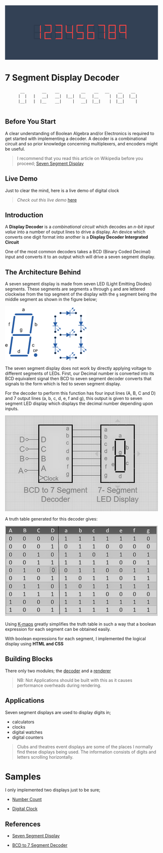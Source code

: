 
![preview](./src/images/preview.png)

# 7 Segment Display Decoder

````txt
       __        __    __          __    __   __    __    __
      |  |   |   __|   __|  |__|  |__   |__     |  |__|  |__|
      |__|   |  |__    __|     |   __|  |__|    |  |__|     |
    
````

## Before You Start

A clear understanding of Boolean Algebra and/or Electronics is required to get started with implementing a decoder. A decoder is a combinational circuit and so prior knowledge concerning multiplexers, and encoders might be useful.

> I recommend that you read this article on Wikipedia before you proceed;
> [Seven Segment Display](https://en.wikipedia.org/wiki/Seven-segment_display)

## Live Demo

Just to clear the mind, here is a live demo of digital clock

> _Check out this live demo_ [here](https://7segmentdisplaydecoder.netlify.app/)

## Introduction

A **Display Decoder** is a _combinational circuit_ which decodes an _n-bit input value_ into a number of output lines to drive a display. An device which converts one digit format into another is a **Display Decoder Intergrated Circuit** 

One of the most common decoders takes a BCD (Binary Coded Decimal) input and converts it to an 
output which will drive a seven segment display. 

## The Architecture Behind

A seven segment display is made from seven LED (Light Emitting Diodes) segments. These segments are segments `a` through `g` and are lettered clockwise from the top segment of the display with the `g` segment being the middle segment as shown in the figure below;

![segments](./src/images/segments.gif)

The seven segment display does not work by directly applying voltage to different segments of LEDs. First, our Decimal number is converted into its BCD equivalent signal then BCD to seven segment decoder converts that signals to the form which is fed to seven segment display.

For the decoder to perform this function has four input lines (A, B, C and D) and 7 output lines (a, b, c, d, e, f and g), this output is given to seven segment LED display which displays the decimal number depending upon inputs.

![bcd](./src/images/bcd.png)

A truth table generated for this decoder gives:

![truth table](./src/images/truthtable.png)

Using [K-maps](https://www.geeksforgeeks.org/bcd-to-7-segment-decoder/) greatly simplifies the truth table in such a way that a boolean expression for each segment
can be obtained easily.

With boolean expressions for each segment, I implemented the logical display using **HTML and CSS**

## Building Blocks

There only two modules; the [decoder](./src/js/decoder.js) and a [renderer](./src/js/render.js)

> NB: Not Applications should be built with this as it causes performance overheads during rendering.


## Applications

Seven segment displays are used to display digits in;

- calculators
- clocks
- digital watches
- digital counters

>Clubs and theatres event displays are some of the places I normally find these displays being used. The information consists of digits and letters scrolling horizontally. 

# Samples

I only implemented two displays just to be sure;

- [Number Count](./examples/01-number-count/)

- [Digital Clock](./examples/02-digital-clock/)

## References

- [Seven Segment Display](https://en.wikipedia.org/wiki/Seven-segment_display)

- [BCD to 7 Segment Decoder](https://www.geeksforgeeks.org/bcd-to-7-segment-decoder/)
